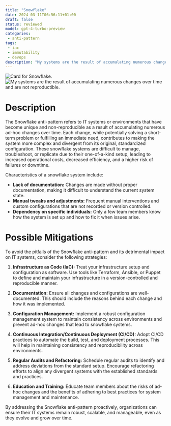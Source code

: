 ```yaml
---
title: "Snowflake"
date: 2024-03-11T06:56:11+01:00
draft: false
status: reviewed
model: gpt-4-turbo-preview
categories: 
 - anti-pattern
tags: 
 - iac
 - immutability
 - devops
description: "My systems are the result of accumulating numerous changes over time and are not reproductible."
---
```


![Card for Snowflake.](/cards/snowflake.png)
![My systems are the result of accumulating numerous changes over time and are not reproductible.](/images/snowflake.webp)

# Description

The Snowflake anti-pattern refers to IT systems or environments that have become unique and non-reproducible as a result of accumulating numerous ad-hoc changes over time. Each change, while potentially solving a short-term problem or fulfilling an immediate need, contributes to making the system more complex and divergent from its original, standardized configuration. These snowflake systems are difficult to manage, troubleshoot, or replicate due to their one-of-a-kind setup, leading to increased operational costs, decreased efficiency, and a higher risk of failures or downtime.

Characteristics of a snowflake system include:

- **Lack of documentation:** Changes are made without proper documentation, making it difficult to understand the current system state.
- **Manual tweaks and adjustments:** Frequent manual interventions and custom configurations that are not recorded or version controlled.
- **Dependency on specific individuals:** Only a few team members know how the system is set up and how to fix it when issues arise.

# Possible Mitigations

To avoid the pitfalls of the Snowflake anti-pattern and its detrimental impact on IT systems, consider the following strategies:

1. **Infrastructure as Code (IaC):** Treat your infrastructure setup and configuration as software. Use tools like Terraform, Ansible, or Puppet to define and maintain your infrastructure in a version-controlled and reproducible manner.

2. **Documentation:** Ensure all changes and configurations are well-documented. This should include the reasons behind each change and how it was implemented.

3. **Configuration Management:** Implement a robust configuration management system to maintain consistency across environments and prevent ad-hoc changes that lead to snowflake systems.

4. **Continuous Integration/Continuous Deployment (CI/CD):** Adopt CI/CD practices to automate the build, test, and deployment processes. This will help in maintaining consistency and reproducibility across environments.

5. **Regular Audits and Refactoring:** Schedule regular audits to identify and address deviations from the standard setup. Encourage refactoring efforts to align any divergent systems with the established standards and practices.

6. **Education and Training:** Educate team members about the risks of ad-hoc changes and the benefits of adhering to best practices for system management and maintenance.

By addressing the Snowflake anti-pattern proactively, organizations can ensure their IT systems remain robust, scalable, and manageable, even as they evolve and grow over time.